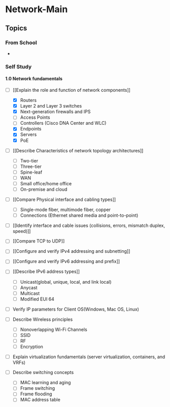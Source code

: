 # Network-Main
## Topics
### From School
- 
### Self Study
#### 1.0 Network fundamentals
- [ ] [[Explain the role and function of network components]]
	- [x] Routers
	- [x] Layer 2 and Layer 3 switches
	- [x] Next-generation firewalls and IPS
	- [ ] Access Points
	- [ ] Controllers (Cisco DNA Center and WLC)
	- [x] Endpoints
	- [x] Servers
	- [x] PoE

- [ ] [[Describe Characteristics of network topology architectures]]
	- [ ] Two-tier
	- [ ] Three-tier
	- [ ] Spine-leaf
	- [ ] WAN
	- [ ] Small office/home office
	- [ ] On-premise and cloud

- [ ] [[Compare Physical interface and cabling types]]
	- [ ] Single-mode fiber, multimode fiber, copper
	- [ ] Connections (Ethernet shared media and point-to-point)

- [ ] [[Identify interface and cable issues (collisions, errors, mismatch duplex, speed)]]

- [ ] [[Compare TCP to UDP]]

- [ ] [[Configure and verify IPv4 addressing and subnetting]]

- [ ] [[Configure and verify IPv6 addressing and prefix]]

- [ ] [[Describe IPv6 address types]]
	- [ ] Unicast(global, unique, local, and link local)
	- [ ] Anycast
	- [ ] Multicast
	- [ ] Modified EUI 64

- [ ] Verify IP parameters for Client OS(Windows, Mac OS, Linux)

- [ ] Describe Wireless principles
	- [ ] Nonoverlapping Wi-Fi Channels
	- [ ] SSID
	- [ ] RF
	- [ ] Encryption

- [ ] Explain virtualization fundamentals (server virtualization, containers, and VRFs)

- [ ] Describe switching concepts
	- [ ] MAC learning and aging
	- [ ] Frame switching
	- [ ] Frame flooding
	- [ ] MAC address table
